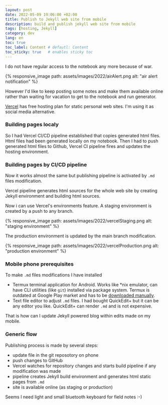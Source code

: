```yaml
---
layout: post
date: 2022-05-09 19:06:00 +02:00
title: Publish to Jekyll web site from mobile
description: build and publish jekyll web site from mobile
tags: [hosting, Jekyll]
category: dev
lang: en
toc: true
toc_label: Content # defautl: Content
toc_sticky: true   # enables sticky toc
---
```


I do not have regular access to the notebook any more because of war.

{% responsive_image path: assets/images/2022/airAlert.png alt: "air alert notification" %}

However I'd like to keep posting some notes and make them available online rather than waiting for vacation to get to the notebook and run generator.

[Vercel](https://vercel.com) has free hosting plan for static personal web sites.
I'm using it as social media alternative.

### Building pages localy

So I had Vercel CI/CD pipeline established that copies generated html files.
Html files had been generated locally on my notebook.
Then I had to push generated html files to Github,
Vercel CI pipeline fires and updates the hosting environment.

### Building pages by CI/CD pipeline

Now it works almost the same but  publishing pipeline is activated by `.md` files modification.

Vercel pipeline generates html sources for the whole web site by creating Jekyll environment and building html sources.

Now i can use Vercel's environments feature.
A staging environment is created by a push to any branch.

{% responsive_image path: assets/images/2022/vercelStaging.png alt: "staging environment" %}

The production environment is updated by the main branch modification.

{% responsive_image path: assets/images/2022/vercelProduction.png alt: "production environment" %}

### Mobile phone prerequisites

To make `.md` files modifications I have installed
* Termux terminal application for Android.
  Works like *nix emulator, can have CLI utilities (like `git`) installed via package system. 
  Termux is outdated at Google Play market and has to be [downloaded manually](https://github.com/termux/termux-app#github).
* Text file editor 
  to adjust `.md` files. 
  I had bought QuickEdit+ but it can be any editor you like. 
  QuickEdit+ can render `.md` and is not expensive.
  
That is how can I update Jekyll powered blog within edits made on my mobile.

### Generic flow

Publishing process is made by several steps:
* update file in the git reposotory on phone
* push changes to GitHub
* Vercel watches for repository changes and starts build pipeline if any modification was made
* pipeline creates Jekyll build environment and generates html static pages from `.md`
* site is available online (as staging or production)

Seems I need light and small bluetooth keyboard for field notes :-)
 
